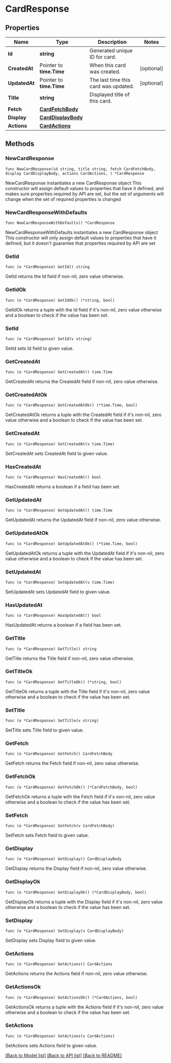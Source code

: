 # CardResponse

## Properties

Name | Type | Description | Notes
------------ | ------------- | ------------- | -------------
**Id** | **string** | Generated unique ID for card. | 
**CreatedAt** | Pointer to **time.Time** | When this card was created. | [optional] 
**UpdatedAt** | Pointer to **time.Time** | The last time this card was updated. | [optional] 
**Title** | **string** | Displayed title of this card. | 
**Fetch** | [**CardFetchBody**](CardFetchBody.md) |  | 
**Display** | [**CardDisplayBody**](CardDisplayBody.md) |  | 
**Actions** | [**CardActions**](CardActions.md) |  | 

## Methods

### NewCardResponse

`func NewCardResponse(id string, title string, fetch CardFetchBody, display CardDisplayBody, actions CardActions, ) *CardResponse`

NewCardResponse instantiates a new CardResponse object
This constructor will assign default values to properties that have it defined,
and makes sure properties required by API are set, but the set of arguments
will change when the set of required properties is changed

### NewCardResponseWithDefaults

`func NewCardResponseWithDefaults() *CardResponse`

NewCardResponseWithDefaults instantiates a new CardResponse object
This constructor will only assign default values to properties that have it defined,
but it doesn't guarantee that properties required by API are set

### GetId

`func (o *CardResponse) GetId() string`

GetId returns the Id field if non-nil, zero value otherwise.

### GetIdOk

`func (o *CardResponse) GetIdOk() (*string, bool)`

GetIdOk returns a tuple with the Id field if it's non-nil, zero value otherwise
and a boolean to check if the value has been set.

### SetId

`func (o *CardResponse) SetId(v string)`

SetId sets Id field to given value.


### GetCreatedAt

`func (o *CardResponse) GetCreatedAt() time.Time`

GetCreatedAt returns the CreatedAt field if non-nil, zero value otherwise.

### GetCreatedAtOk

`func (o *CardResponse) GetCreatedAtOk() (*time.Time, bool)`

GetCreatedAtOk returns a tuple with the CreatedAt field if it's non-nil, zero value otherwise
and a boolean to check if the value has been set.

### SetCreatedAt

`func (o *CardResponse) SetCreatedAt(v time.Time)`

SetCreatedAt sets CreatedAt field to given value.

### HasCreatedAt

`func (o *CardResponse) HasCreatedAt() bool`

HasCreatedAt returns a boolean if a field has been set.

### GetUpdatedAt

`func (o *CardResponse) GetUpdatedAt() time.Time`

GetUpdatedAt returns the UpdatedAt field if non-nil, zero value otherwise.

### GetUpdatedAtOk

`func (o *CardResponse) GetUpdatedAtOk() (*time.Time, bool)`

GetUpdatedAtOk returns a tuple with the UpdatedAt field if it's non-nil, zero value otherwise
and a boolean to check if the value has been set.

### SetUpdatedAt

`func (o *CardResponse) SetUpdatedAt(v time.Time)`

SetUpdatedAt sets UpdatedAt field to given value.

### HasUpdatedAt

`func (o *CardResponse) HasUpdatedAt() bool`

HasUpdatedAt returns a boolean if a field has been set.

### GetTitle

`func (o *CardResponse) GetTitle() string`

GetTitle returns the Title field if non-nil, zero value otherwise.

### GetTitleOk

`func (o *CardResponse) GetTitleOk() (*string, bool)`

GetTitleOk returns a tuple with the Title field if it's non-nil, zero value otherwise
and a boolean to check if the value has been set.

### SetTitle

`func (o *CardResponse) SetTitle(v string)`

SetTitle sets Title field to given value.


### GetFetch

`func (o *CardResponse) GetFetch() CardFetchBody`

GetFetch returns the Fetch field if non-nil, zero value otherwise.

### GetFetchOk

`func (o *CardResponse) GetFetchOk() (*CardFetchBody, bool)`

GetFetchOk returns a tuple with the Fetch field if it's non-nil, zero value otherwise
and a boolean to check if the value has been set.

### SetFetch

`func (o *CardResponse) SetFetch(v CardFetchBody)`

SetFetch sets Fetch field to given value.


### GetDisplay

`func (o *CardResponse) GetDisplay() CardDisplayBody`

GetDisplay returns the Display field if non-nil, zero value otherwise.

### GetDisplayOk

`func (o *CardResponse) GetDisplayOk() (*CardDisplayBody, bool)`

GetDisplayOk returns a tuple with the Display field if it's non-nil, zero value otherwise
and a boolean to check if the value has been set.

### SetDisplay

`func (o *CardResponse) SetDisplay(v CardDisplayBody)`

SetDisplay sets Display field to given value.


### GetActions

`func (o *CardResponse) GetActions() CardActions`

GetActions returns the Actions field if non-nil, zero value otherwise.

### GetActionsOk

`func (o *CardResponse) GetActionsOk() (*CardActions, bool)`

GetActionsOk returns a tuple with the Actions field if it's non-nil, zero value otherwise
and a boolean to check if the value has been set.

### SetActions

`func (o *CardResponse) SetActions(v CardActions)`

SetActions sets Actions field to given value.



[[Back to Model list]](../README.md#documentation-for-models) [[Back to API list]](../README.md#documentation-for-api-endpoints) [[Back to README]](../README.md)


